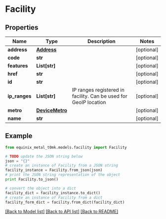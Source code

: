 # Facility


## Properties
Name | Type | Description | Notes
------------ | ------------- | ------------- | -------------
**address** | [**Address**](Address.md) |  | [optional] 
**code** | **str** |  | [optional] 
**features** | **List[str]** |  | [optional] 
**href** | **str** |  | [optional] 
**id** | **str** |  | [optional] 
**ip_ranges** | **List[str]** | IP ranges registered in facility. Can be used for GeoIP location | [optional] 
**metro** | [**DeviceMetro**](DeviceMetro.md) |  | [optional] 
**name** | **str** |  | [optional] 

## Example

```python
from equinix_metal_t0mk.models.facility import Facility

# TODO update the JSON string below
json = "{}"
# create an instance of Facility from a JSON string
facility_instance = Facility.from_json(json)
# print the JSON string representation of the object
print Facility.to_json()

# convert the object into a dict
facility_dict = facility_instance.to_dict()
# create an instance of Facility from a dict
facility_form_dict = facility.from_dict(facility_dict)
```
[[Back to Model list]](../README.md#documentation-for-models) [[Back to API list]](../README.md#documentation-for-api-endpoints) [[Back to README]](../README.md)


